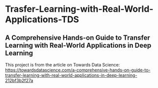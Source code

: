 # Trasfer-Learning-with-Real-World-Applications-TDS
## A Comprehensive Hands-on Guide to Transfer Learning with Real-World Applications in Deep Learning
This project is from the article on Towards Data Science: https://towardsdatascience.com/a-comprehensive-hands-on-guide-to-transfer-learning-with-real-world-applications-in-deep-learning-212bf3b2f27a
